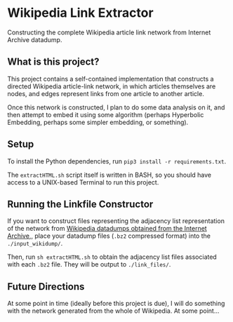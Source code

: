 # Wikipedia Link Extractor

Constructing the complete Wikipedia article link network from Internet Archive datadump.

## What is this project?

This project contains a self-contained implementation that constructs a directed Wikipedia article-link network, in which articles themselves are nodes, and edges represent links from one article to another article.

Once this network is constructed, I plan to do some data analysis on it, and then attempt to embed it using some algorithm (perhaps Hyperbolic Embedding, perhaps some simpler embedding, or something).

## Setup

To install the Python dependencies, run
`pip3 install -r requirements.txt`.

The `extractHTML.sh` script itself is written in BASH, so you should have access to a UNIX-based Terminal to run this project.

## Running the Linkfile Constructor

If you want to construct files representing the adjacency list representation of the network from [Wikipedia datadumps obtained from the Internet Archive](https://archive.org/search.php?query=subject%3A%22enwiki%22%20AND%20subject%3A%22data%20dumps%22%20AND%20collection%3A%22wikimediadownloads%22&and[]=subject%3A%22Wikipedia%22),, place your datadump files (`.bz2` compressed format) into the `./input_wikidump/`.

Then, run `sh extractHTML.sh` to obtain the adjacency list files associated with each `.bz2` file. They will be output to `./link_files/`.

## Future Directions

At some point in time (ideally before this project is due), I will do something with the network generated from the whole of Wikipedia. At some point...
